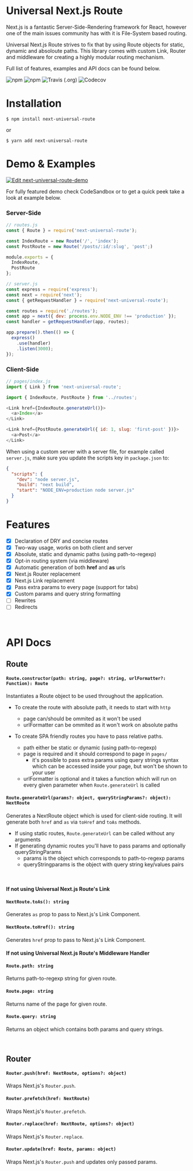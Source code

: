 # Universal Next.js Route

Next.js is a fantastic Server-Side-Rendering framework for React, however one of the main issues community has with it is File-System based routing. 

Universal Next.js Route strives to fix that by using Route objects for static, dynamic and absoloute paths. This library comes with custom Link, Router and middleware for creating a highly modular routing mechanism.

Full list of features, examples and API docs can be found below.

![npm](https://img.shields.io/npm/v/next-universal-route) ![npm](https://img.shields.io/npm/dt/next-universal-route) ![Travis (.org)](https://img.shields.io/travis/brajevicm/next-universal-route) ![Codecov](https://img.shields.io/codecov/c/gh/brajevicm/next-universal-route)


# Installation
```
$ npm install next-universal-route
```
or
```
$ yarn add next-universal-route
```

# Demo & Examples

[![Edit next-universal-route-demo](https://codesandbox.io/static/img/play-codesandbox.svg)](https://codesandbox.io/s/next-universal-route-ko4w8?fontsize=14)

For fully featured demo check CodeSandbox or to get a quick peek take a look at example below.

### Server-Side

```js
// routes.js
const { Route } = require('next-universal-route');

const IndexRoute = new Route('/', 'index');
const PostRoute = new Route('/posts/:id/:slug', 'post';)

module.exports = {
  IndexRoute,
  PostRoute
};

// server.js
const express = require('express');
const next = require('next');
const { getRequestHandler } = require('next-universal-route');

const routes = require('./routes');
const app = next({ dev: process.env.NODE_ENV !== 'production' });
const handler = getRequestHandler(app, routes);

app.prepare().then(() => {
  express()
    .use(handler)
    .listen(3000);
});
```

### Client-Side
```js
// pages/index.js
import { Link } from 'next-universal-route';

import { IndexRoute, PostRoute } from '../routes';

<Link href={IndexRoute.generateUrl()}>
  <a>Index</a>
</Link>

<Link href={PostRoute.generateUrl({ id: 1, slug: 'first-post' })}>
  <a>Post</a>
</Link>
```

When using a custom server with a server file, for example called `server.js`, make sure you update the scripts key in `package.json` to:

```json
{
  "scripts": {
    "dev": "node server.js",
    "build": "next build",
    "start": "NODE_ENV=production node server.js"
  }
}
```

# Features

- [x] Declaration of DRY and concise routes
- [x] Two-way usage, works on both client and server
- [x] Absolute, static and dynamic paths (using path-to-regexp)
- [x] Opt-in routing system (via middleware)
- [x] Automatic generation of both <b>href</b> and <b>as</b> urls
- [x] Next.js Router replacement
- [x] Next.js Link replacement
- [x] Pass extra params to every page (support for tabs)
- [x] Custom params and query string formatting
- [ ] Rewrites
- [ ] Redirects

&nbsp;
# API Docs

## Route

#### **`Route.constructor(path: string, page?: string, urlFormatter?: Function): Route`**
Instantiates a Route object to be used throughout the application.
- To create the route with absolute path, it needs to start with `http`
  - page can/should be ommited as it won't be used
  - urlFormatter can be ommited as it won't work on absolute paths

- To create SPA friendly routes you have to pass relative paths.
  - path either be static or dynamic (using path-to-regexp)
  - page is required and it should correspond to page in `pages/`
    - it's possible to pass extra params using query strings syntax which can be accessed inside your page, but won't be shown to your user
  - urlFormatter is optional and it takes a function which will run on every given parameter when `Route.generateUrl` is called

#### **`Route.generateUrl(params?: object, queryStringParams?: object): NextRoute`**
Generates a NextRoute object which is used for client-side routing. It will generate both `href` and `as` via `toHref` and `toAs` methods.
- If using static routes, `Route.generateUrl` can be called without any arguments
- If generating dynamic routes you'll have to pass params and optionally queryStringParams
  - params is the object which corresponds to path-to-regexp params
  - queryStringparams is the object with query string key/values pairs

&nbsp;
#### If not using Universal Next.js Route's Link

#### **`NextRoute.toAs(): string`**
Generates `as` prop to pass to Next.js's Link Component.

#### **`NextRoute.toHref(): string`**
Generates `href` prop to pass to Next.js's Link Component.

#### If not using Universal Next.js Route's Middleware Handler

#### **`Route.path: string`** 
Returns path-to-regexp string for given route.

#### **`Route.page: string`**
Returns name of the page for given route.

#### **`Route.query: string`**
Returns an object which contains both params and query strings.

&nbsp;
## Router

#### **`Router.push(href: NextRoute, options?: object)`**
Wraps Next.js's `Router.push`.

#### **`Router.prefetch(href: NextRoute)`**
Wraps Next.js's `Router.prefetch`.

#### **`Router.replace(href: NextRoute, options?: object)`**
Wraps Next.js's `Router.replace`.

#### **`Router.update(href: Route, params: object)`**
Wraps Next.js's `Router.push` and updates only passed params.